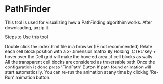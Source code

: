 # PathFinder

This tool is used for visualizing how a PathFinding algorithim works. After downloading, unzip it. 

Steps to Use this tool

Double click the index.html file in a browser (IE not recommended)
Relate each cell block position with a 2-Dimension matrix
By Holding 'CTRL' key + hover over the Cell grid will make the hovered area of cell blocks as walls
All the transparent cell blocks are considered as traversable path
Once the configuration is done press 'FindPath' Button
If path found animation will start automatically.
You can re-run the animation at any time by clicking 'Re-Run' animation button.
